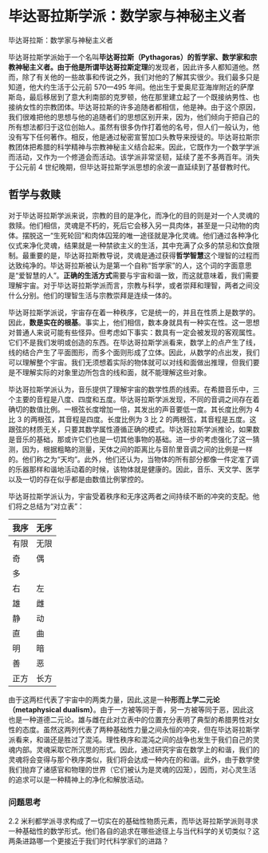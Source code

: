 # 毕达哥拉斯学派：数学家与神秘主义者

毕达哥拉斯：数学家与神秘主义者

毕达哥拉斯学派始于一个名叫**毕达哥拉斯（Pythagoras）**的哲学家、数学家和宗教神秘主义者。由于他是所谓**毕达哥拉斯定理**的发现者，因此许多人都知道他。然而，除了有关他的一些故事和传说之外，我们对他的了解其实很少。我们最多只是知道，他大约生活于公元前 570—495 年间。他出生于爱奥尼亚海岸附近的萨摩斯岛，最后移居到了意大利南部的克罗顿，他在那里建立起了一个既接纳男性、也接纳女性的宗教团体。毕达哥拉斯的许多追随者都相信，他是神。由于这个原因，我们很难把他的思想与他的追随者们的思想区别开来，因为，他们倾向于把自己的所有想法都归于这位创始人。虽然有很多伪作打着他的名号，但人们一般认为，他没有写下任何著作。相反，他是通过秘密宣誓加口头教导来授徒的。毕达哥拉斯宗教团体把希腊的科学精神与宗教神秘主义结合起来。因此，它既作为一个数学学派而活动，又作为一个修道会而活动。该学派非常坚韧，延续了差不多两百年。消失于公元前 4 世纪晚期，但毕达哥拉斯学派思想的余波一直延续到了基督教时代。

## 哲学与救赎

对于毕达哥拉斯学派来说，宗教的目的是净化，而净化的目的则是对一个人灵魂的救赎。他们相信，灵魂是不朽的，死后它会移入另一具肉体，甚至是一只动物的肉体。摆脱这一“生死轮回”和肉体囚笼的唯一途径就是净化灵魂。他们通过各种净化仪式来净化灵魂，结果就是一种禁欲主义的生活，其中充满了众多的禁忌和饮食限制。最重要的是，毕达哥拉斯教导说，灵魂是通过获得**哲学智慧**这个理智的过程而达致纯净的。毕达哥拉斯被认为是第一个自称“哲学家”的人，这个词的字面意思是“爱智慧的人”。**正确的生活方式**需要与宇宙和谐一致，而这就意味着，我们需要理解宇宙。对于毕达哥拉斯学派而言，宗教与科学，或者崇拜和理智，两者之间没什么分别。他们的理智生活与宗教崇拜是连续一体的。

毕达哥拉斯学派说，宇宙存在着一种秩序，它是统一的，并且在性质上是数学的。因此，**数是实在的根基**。事实上，他们相信，数本身就具有一种实在性。这一思想对普通人来说可能有些怪异。但考虑如下事实：数具有一定会被发现的客观属性。它们不是我们发明或创造的东西。在毕达哥拉斯学派看来，数学上的点产生了线，线的结合产生了平面图形，而多个面则形成了立体。因此，从数学的点出发，我们可以理解整个宇宙。我们无须想着实际的物体就可以对线和面做出推理，但我们要是不理解实际的对象里边所包含的线和面，就不能理解这些对象。

毕达哥拉斯学派认为，音乐提供了理解宇宙的数学性质的线索。在希腊音乐中，三个主要的音程是八度、四度和五度。毕达哥拉斯学派发现，不同的音调之间存在着确切的数值比例。一根弦长度增加一倍，其发出的声音要低一度。其长度比例为 4 比 3 的两根弦，其音程是四度。长度比例为 3 比 2 的两根弦，其音程是五度。这跟弦的材质无关，只要其数学属性遵循正确的模式。毕达哥拉斯学派推论，如果数是音乐的基础，那或许它们也是一切其他事物的基础。进一步的考虑强化了这一猜测，因为，根据粗略的测量，天体之间的距离比与音阶里音调之间的比例是一样的。他们称之为“天均”。此外，他们还认为，当物体的所有部分都像一件定准了调的乐器那样和谐地活动着的时候，该物体就是健康的。因此，音乐、天文学、医学以及一切的存在似乎都是由数值比例掌控的。

毕达哥拉斯学派认为，宇宙受着秩序和无序这两者之间持续不断的冲突的支配。他们将之总结为“对立表”：

| 我序 | 无序 |
| ---- | ---- |
| 有限 | 无限 |
| 奇   | 偶   |
| 多   |      |
| 右   | 左   |
| 雄   | 雌   |
| 静   | 动   |
| 直   | 曲   |
| 明   | 暗   |
| 善   | 恶   |
| 正方 | 长方 |

由于这两栏代表了宇宙中的两类力量，因此,这是一种**形而上学二元论（metaphysical dualism）**。由于一方被等同于善，另一方被等同于恶，因此这也是一种道德二元论。雄与雌在此对立表中的位置充分表明了典型的希腊男性对女性的态度。虽然这两列代表了两种基础性力量之间永恒的冲突，但在毕达哥拉斯学派看来，和谐还是胜过了混沌。理性秩序和混沌之间的战争也发生于我们自己的灵魂内部。灵魂采取它所沉思的形式。因此，通过研究宇宙在数学上的和谐，我们的灵魂将会变得与那个秩序类似，我们将会达成一种内在的和谐。此外，由于数学使我们抛弃了诸感官和物理的世界（它们被认为是灵魂的囚笼），因而，对心灵生活的追求可以是一种精神上的净化和解放活动。

### 问题思考

2.2 米利都学派寻求构成了一切实在的基础性物质元素，而毕达哥拉斯学派则寻求一种基础性的数学形式。他们各自的追求在哪些途径上与当代科学的关切类似？这两条进路哪一个更接近于我们时代科学家们的进路？